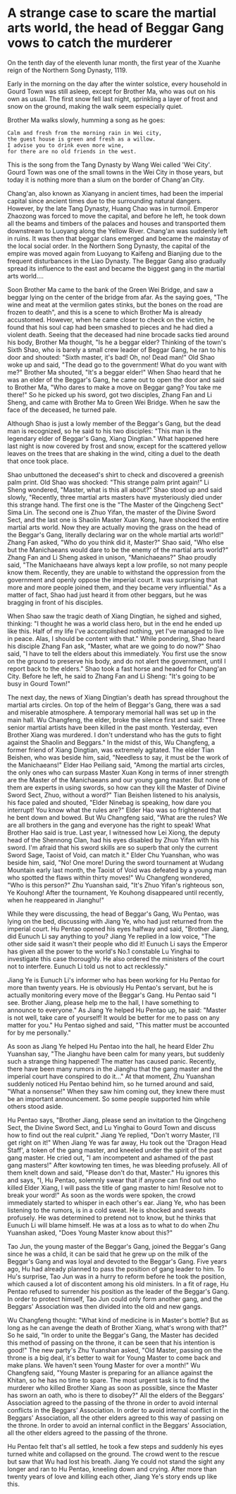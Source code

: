 # A strange case to scare the martial arts world, the head of Beggar Gang vows to catch the murderer

On the tenth day of the eleventh lunar month, the first year of the Xuanhe reign of the Northern Song Dynasty, 1119.

Early in the morning on the day after the winter solstice, every household in Gourd Town was still asleep, except for Brother Ma, who was out on his own as usual. The first snow fell last night, sprinkling a layer of frost and snow on the ground, making the walk seem especially quiet. 

Brother Ma walks slowly, humming a song as he goes:

```text
Calm and fresh from the morning rain in Wei city,
the guest house is green and fresh as a willow.
I advise you to drink even more wine,
for there are no old friends in the west.
```

This is the song from the Tang Dynasty by Wang Wei called 'Wei City'. Gourd Town was one of the small towns in the Wei City in those years, but today it is nothing more than a slum on the border of Chang'an City.

Chang'an, also known as Xianyang in ancient times, had been the imperial capital since ancient times due to the surrounding natural dangers. However, by the late Tang Dynasty, Huang Chao was in turmoil. Emperor Zhaozong was forced to move the capital, and before he left, he took down all the beams and timbers of the palaces and houses and transported them downstream to Luoyang along the Yellow River. Chang'an was suddenly left in ruins. It was then that beggar clans emerged and became the mainstay of the local social order. In the Northern Song Dynasty, the capital of the empire was moved again from Luoyang to Kaifeng and Bianjing due to the frequent disturbances in the Liao Dynasty. The Beggar Gang also gradually spread its influence to the east and became the biggest gang in the martial arts world....

Soon Brother Ma came to the bank of the Green Wei Bridge, and saw a beggar lying on the center of the bridge from afar. As the saying goes, "The wine and meat at the vermilion gates stinks, but the bones on the road are frozen to death", and this is a scene to which Brother Ma is already accustomed. However, when he came closer to check on the victim, he found that his soul cap had been smashed to pieces and he had died a violent death. Seeing that the deceased had nine brocade sacks tied around his body, Brother Ma thought, "Is he a beggar elder? Thinking of the town's Sixth Shao, who is barely a small crew leader of Beggar Gang, he ran to his door and shouted: "Sixth master, it's bad! Oh, no! Dead man!" Old Shao woke up and said, "The dead go to the government! What do you want with me?" Brother Ma shouted, "It's a beggar elder!" When Shao heard that he was an elder of the Beggar's Gang, he came out to open the door and said to Brother Ma, "Who dares to make a move on Beggar gang? You take me there!" So he picked up his sword, got two disciples, Zhang Fan and Li Sheng, and came with Brother Ma to Green Wei Bridge. When he saw the face of the deceased, he turned pale.

Although Shao is just a lowly member of the Beggar's Gang, but the dead man is recognized, so he said to his two disciples: "This man is the legendary elder of Beggar's Gang, Xiang Dingtian." What happened here last night is now covered by frost and snow, except for the scattered yellow leaves on the trees that are shaking in the wind, citing a duel to the death that once took place.

Shao unbuttoned the deceased's shirt to check and discovered a greenish palm print. Old Shao was shocked: "This strange palm print again!" Li Sheng wondered, "Master, what is this all about?" Shao stood up and said slowly, "Recently, three martial arts masters have mysteriously died under this strange hand. The first one is the "The Master of the Qingcheng Sect" Sima Lin. The second one is Zhuo Yifan, the master of the Divine Sword Sect, and the last one is Shaolin Master Xuan Kong, have shocked the entire martial arts world. Now they are actually moving the grass on the head of the Beggar's Gang, literally declaring war on the whole martial arts world!" Zhang Fan asked, "Who do you think did it, Master?" Shao said, "Who else but the Manichaeans would dare to be the enemy of the martial arts world?" Zhang Fan and Li Sheng asked in unison, "Manichaeans?" Shao proudly said, "The Manichaeans have always kept a low profile, so not many people know them. Recently, they are unable to withstand the oppression from the government and openly oppose the imperial court. It was surprising that more and more people joined them, and they became very influential." As a matter of fact, Shao had just heard it from other beggars, but he was bragging in front of his disciples.

When Shao saw the tragic death of Xiang Dingtian, he sighed and sighed, thinking: "I thought he was a world class hero, but in the end he ended up like this. Half of my life I've accomplished nothing, yet I've managed to live in peace. Alas, I should be content with that." While pondering, Shao heard his disciple Zhang Fan ask, "Master, what are we going to do now?" Shao said, "I have to tell the elders about this immediately. You first use the snow on the ground to preserve his body, and do not alert the government, until I report back to the elders." Shao took a fast horse and headed for Chang'an City. Before he left, he said to Zhang Fan and Li Sheng: "It's going to be busy in Gourd Town!"

The next day, the news of Xiang Dingtian's death has spread throughout the martial arts circles. On top of the helm of Beggar's Gang, there was a sad and miserable atmosphere. A temporary memorial hall was set up in the main hall. Wu Changfeng, the elder, broke the silence first and said: "Three senior martial artists have been killed in the past month. Yesterday, even Brother Xiang was murdered. I don't understand who has the guts to fight against the Shaolin and Beggars." In the midst of this, Wu Changfeng, a former friend of Xiang Dingtian, was extremely agitated. The elder Tian Beishen, who was beside him, said, "Needless to say, it must be the work of the Manichaeans!" Elder Hao Peiliang said, "Among the martial arts circles, the only ones who can surpass Master Xuan Kong in terms of inner strength are the Master of the Manichaeans and our young gang master. But none of them are experts in using swords, so how can they kill the Master of Divine Sword Sect, Zhuo, without a word?" Tian Beishen listened to his analysis, his face paled and shouted, "Elder Ninebag is speaking, how dare you interrupt! You know what the rules are?" Elder Hao was so frightened that he bent down and bowed. But Wu Changfeng said, "What are the rules? We are all brothers in the gang and everyone has the right to speak! What Brother Hao said is true. Last year, I witnessed how Lei Xiong, the deputy head of the Shennong Clan, had his eyes disabled by Zhuo Yifan with his sword. I'm afraid that his sword skills are so superb that only the current Sword Sage, Taoist of Void, can match it." Elder Chu Yuanshan, who was beside him, said, "No! One more! During the sword tournament at Wudang Mountain early last month, the Taoist of Void was defeated by a young man who spotted the flaws within thirty moves!" Wu Changfeng wondered, "Who is this person?" Zhu Yuanshan said, "It's Zhuo Yifan's righteous son, Ye Kouhong! After the tournament, Ye Kouhong disappeared until recently, when he reappeared in Jianghu!"

While they were discussing, the head of Beggar's Gang, Wu Pentao, was lying on the bed, discussing with Jiang Ye, who had just returned from the imperial court. Hu Pentao opened his eyes halfway and said, "Brother Jiang, did Eunuch Li say anything to you? Jiang Ye replied in a low voice, "The other side said it wasn't their people who did it! Eunuch Li says the Emperor has given all the power to the world's No.1 constable Lu Yinghai to investigate this case thoroughly. He also ordered the ministers of the court not to interfere. Eunuch Li told us not to act recklessly."

Jiang Ye is Eunuch Li's informer who has been working for Hu Pentao for more than twenty years. He is obviously Hu Pentao's servant, but he is actually monitoring every move of the Beggar's Gang. Hu Pentao said "I see. Brother Jiang, please help me to the hall, I have something to announce to everyone." As Jiang Ye helped Hu Pentao up, he said: "Master is not well, take care of yourself! It would be better for me to pass on any matter for you." Hu Pentao sighed and said, "This matter must be accounted for by me personally."

As soon as Jiang Ye helped Hu Pentao into the hall, he heard Elder Zhu Yuanshan say, "The Jianghu have been calm for many years, but suddenly such a strange thing happened! The matter has caused panic. Recently, there have been many rumors in the Jianghu that the gang master and the imperial court have conspired to do it..." At that moment, Zhu Yuanshan suddenly noticed Hu Pentao behind him, so he turned around and said, "What a nonsense!" When they saw him coming out, they knew there must be an important announcement. So some people supported him while others stood aside.

Hu Pentao says, "Brother Jiang, please send an invitation to the Qingcheng Sect, the Divine Sword Sect, and Lu Yinghai to Gourd Town and discuss how to find out the real culprit." Jiang Ye replied, "Don't worry Master, I'll get right on it!" When Jiang Ye was far away, Hu took out the 'Dragon Head Staff', a token of the gang master, and kneeled under the spirit of the past gang master. He cried out, "I am incompetent and ashamed of the past gang masters!" After kowtowing ten times, he was bleeding profusely. All of them knelt down and said, "Please don't do that, Master." Hu ignores this and says, "I, Hu Pentao, solemnly swear that if anyone can find out who killed Elder Xiang, I will pass the title of gang master to him! Resolve not to break your word!" As soon as the words were spoken, the crowd immediately started to whisper in each other's ear. Jiang Ye, who has been listening to the rumors, is in a cold sweat. He is shocked and sweats profusely. He was determined to pretend not to know, but he thinks that Eunuch Li will blame himself. He was at a loss as to what to do when Zhu Yuanshan asked, "Does Young Master know about this?"

Tao Jun, the young master of the Beggar's Gang, joined the Beggar's Gang since he was a child, it can be said that he grew up on the milk of the Beggar's Gang and was loyal and devoted to the Beggar's Gang. Five years ago, Hu had already planned to pass the position of gang leader to him.  To Hu's surprise, Tao Jun was in a hurry to reform before he took the position, which caused a lot of discontent among his old ministers. In a fit of rage, Hu Pentao refused to surrender his position as the leader of the Beggar's Gang. In order to protect himself, Tao Jun could only form another gang, and the Beggars' Association was then divided into the old and new gangs.

Wu Changfeng thought: "What kind of medicine is in Master's bottle? But as long as he can avenge the death of Brother Xiang, what's wrong with that?" So he said, "In order to unite the Beggar's Gang, the Master has decided this method of passing on the throne, it can be seen that his intention is good!" The new party's Zhu Yuanshan asked, "Old Master, passing on the throne is a big deal, it's better to wait for Young Master to come back and make plans. We haven't seen Young Master for over a month!" Wu Changfeng said, "Young Master is preparing for an alliance against the Khitan, so he has no time to spare. The most urgent task is to find the murderer who killed Brother Xiang as soon as possible, since the Master has sworn an oath, who is there to disobey?" All the elders of the Beggars' Association agreed to the passing of the throne in order to avoid internal conflicts in the Beggars' Association. In order to avoid internal conflict in the Beggars' Association, all the other elders agreed to this way of passing on the throne. In order to avoid an internal conflict in the Beggars' Association, all the other elders agreed to the passing of the throne.

Hu Pentao felt that's all settled, he took a few steps and suddenly his eyes turned white and collapsed on the ground. The crowd went to the rescue but saw that Wu had lost his breath. Jiang Ye could not stand the sight any longer and ran to Hu Pentao, kneeling down and crying. After more than twenty years of love and killing each other, Jiang Ye's story ends up like this.
